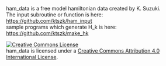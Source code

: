ham_data is a free model hamiltonian data created by K. Suzuki.  
  The input subroutine or function is here: https://github.com/ktszk/ham_input  
  sample programs which generate H_k is here: https://github.com/ktszk/make_hk

<a rel="license" href="http://creativecommons.org/licenses/by/4.0/"><img alt="Creative Commons License" style="border-width:0" src="https://i.creativecommons.org/l/by/4.0/80x15.png" /></a><br /><span xmlns:dct="http://purl.org/dc/terms/" property="dct:title">ham_data</span> is licensed under a <a rel="license" href="http://creativecommons.org/licenses/by/4.0/">Creative Commons Attribution 4.0 International License</a>.
